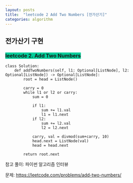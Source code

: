 ```yaml
---
layout: posts
title:  "leetcode 2 Add Two Numbers [전가산기]"
categories: algorithm
---
```


## 전가산기 구현

### <span style="background-color: #00CC99">leetcode 2. Add Two Numbers</span>  


```
class Solution:
    def addTwoNumbers(self, l1: Optional[ListNode], l2: Optional[ListNode]) -> Optional[ListNode]:
        root = head = ListNode()
        
        carry = 0
        while l1 or l2 or carry:
            sum = 0
            
            if l1:
                sum += l1.val
                l1 = l1.next
            if l2:
                sum += l2.val
                l2 = l2.next
            
            carry, val = divmod(sum+carry, 10)
            head.next = ListNode(val)
            head = head.next
        
        return root.next
```

참고 풀이: 파이썬 알고리즘 인터뷰




문제: https://leetcode.com/problems/add-two-numbers/


